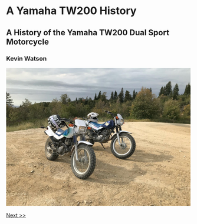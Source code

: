 # A Yamaha TW200 History

## A History of the Yamaha TW200 Dual Sport Motorcycle

### Kevin Watson

![Two TW200 Motorcycles](images/img_0677.jpg)

[Next >>](001-preface.md)
